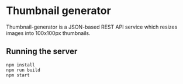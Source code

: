 # Thumbnail generator

Thumbnail-generator is a JSON-based REST API service which resizes images into 100x100px thumbnails.

## Running the server

```properties
npm install
npm run build
npm start
```